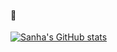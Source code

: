 #### 💛

[![Sanha's GitHub stats](https://github-readme-stats.vercel.app/api?username=Ehqht)](https://github.com/anuraghazra/github-readme-stats)

